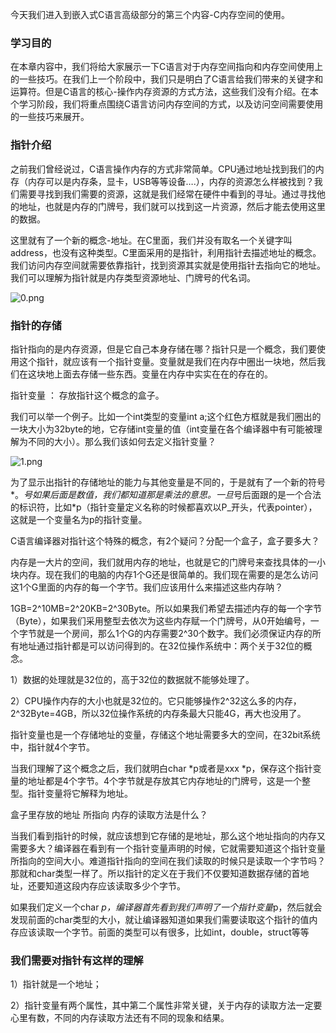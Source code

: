 今天我们进入到嵌入式C语言高级部分的第三个内容-C内存空间的使用。

### 学习目的

在本章内容中，我们将给大家展示一下C语言对于内存空间指向和内存空间使用上的一些技巧。在我们上一个阶段中，我们只是明白了C语言给我们带来的关键字和运算符。但是C语言的核心-操作内存资源的方式方法，这些我们没有介绍。在本个学习阶段，我们将重点围绕C语言访问内存空间的方式，以及访问空间需要使用的一些技巧来展开。

### 指针介绍

之前我们曾经说过，C语言操作内存的方式非常简单。CPU通过地址找到我们的内存（内存可以是内存条，显卡，USB等等设备….），内存的资源怎么样被找到？我们需要寻找到我们需要的资源，这就是我们经常在硬件中看到的寻址。通过寻找他的地址，也就是内存的门牌号，我们就可以找到这一片资源，然后才能去使用这里的数据。

这里就有了一个新的概念-地址。在C里面，我们并没有取名一个关键字叫address，也没有这种类型。C里面采用的是指针，利用指针去描述地址的概念。我们访问内存空间就需要依靠指针，找到资源其实就是使用指针去指向它的地址。我们可以理解为指针就是内存类型资源地址、门牌号的代名词。

![0.png](http://www.maiziedu.com/uploads/new_img/TQT1zGDLQ4fb595oFX.png)

### 指针的存储

指针指向的是内存资源，但是它自己本身存储在哪？指针只是一个概念，我们要使用这个指针，就应该有一个指针变量。变量就是我们在内存中圈出一块地，然后我们在这块地上面去存储一些东西。变量在内存中实实在在的存在的。

指针变量 ： 存放指针这个概念的盒子。

我们可以举一个例子。比如一个int类型的变量int a;这个红色方框就是我们圈出的一块大小为32byte的地，它存储int变量的值（int变量在各个编译器中有可能被理解为不同的大小）。那么我们该如何去定义指针变量？

![1.png](http://www.maiziedu.com/uploads/new_img/7fuAgzfAf1VBiCy4A4.png)

为了显示出指针的存储地址的能力与其他变量是不同的，于是就有了一个新的符号*。*号如果后面是数值，我们都知道那是乘法的意思。一旦*号后面跟的是一个合法的标识符，比如*p（指针变量定义名称的时候都喜欢以P_开头，代表pointer），这就是一个变量名为p的指针变量。

C语言编译器对指针这个特殊的概念，有2个疑问？分配一个盒子，盒子要多大？     

内存是一大片的空间，我们就用内存的地址，也就是它的门牌号来查找具体的一小块内存。现在我们的电脑的内存1个G还是很简单的。我们现在需要的是怎么访问这1个G里面的内存的每一个字节。我们应该用什么来描述这些内存呐？

1GB=2^10MB=2^20KB=2^30Byte。所以如果我们希望去描述内存的每一个字节（Byte），如果我们采用整型去依次为这些内存赋一个门牌号，从0开始编号，一个字节就是一个房间，那么1个G的内存需要2^30个数字。我们必须保证内存的所有地址通过指针都是可以访问得到的。在32位操作系统中：两个关于32位的概念。

1）数据的处理就是32位的，高于32位的数据就不能够处理了。

2）CPU操作内存的大小也就是32位的。它只能够操作2^32这么多的内存，2^32Byte=4GB，所以32位操作系统的内存条最大只能4G，再大也没用了。

指针变量也是一个存储地址的变量，存储这个地址需要多大的空间，在32bit系统中，指针就4个字节。

当我们理解了这个概念之后，我们就明白char *p或者是xxx *p，保存这个指针变量的地址都是4个字节。4个字节就是存放其它内存地址的门牌号，这是一个整型。指针变量将它解释为地址。

盒子里存放的地址 所指向 内存的读取方法是什么？

当我们看到指针的时候，就应该想到它存储的是地址，那么这个地址指向的内存又需要多大？编译器在看到有一个指针变量声明的时候，它就需要知道这个指针变量所指向的空间大小。难道指针指向的空间在我们读取的时候只是读取一个字节吗？那就和char类型一样了。所以指针的定义在于我们不仅要知道数据存储的首地址，还要知道这段内存应该读取多少个字节。

如果我们定义一个char *p，编译器首先看到我们声明了一个指针变量*p，然后就会发现前面的char类型的大小，就让编译器知道如果我们需要读取这个指针的值内存应该读取一个字节。前面的类型可以有很多，比如int，double，struct等等

### 我们需要对指针有这样的理解

1）指针就是一个地址；

2）指针变量有两个属性，其中第二个属性非常关键，关于内存的读取方法一定要心里有数，不同的内存读取方法还有不同的现象和结果。